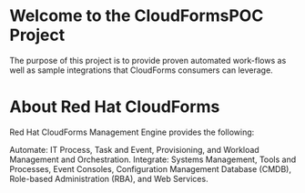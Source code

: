 Welcome to the CloudFormsPOC Project
====================================
The purpose of this project is to provide proven automated work-flows as well as sample integrations that CloudForms
consumers can leverage.

About Red Hat CloudForms
========================
Red Hat CloudForms Management Engine provides the following:

Automate: IT Process, Task and Event, Provisioning, and Workload Management and Orchestration.
Integrate: Systems Management, Tools and Processes, Event Consoles, Configuration Management Database (CMDB), Role-based Administration (RBA), and Web Services.

